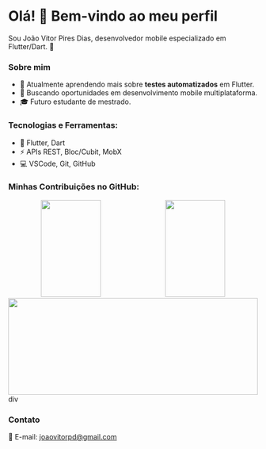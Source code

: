 # Olá! 👋 Bem-vindo ao meu perfil

Sou João Vitor Pires Dias, desenvolvedor mobile especializado em Flutter/Dart. 🚀

### Sobre mim
- 🌱 Atualmente aprendendo mais sobre **testes automatizados** em Flutter.
- 💼 Buscando oportunidades em desenvolvimento mobile multiplataforma.
- 🎓 Futuro estudante de mestrado.

### Tecnologias e Ferramentas:
- 🚀 Flutter, Dart
- ⚡ APIs REST, Bloc/Cubit, MobX
- 💻 VSCode, Git, GitHub

### Minhas Contribuições no GitHub:
<div align="center">
  <img width="49%" height="195px" src="https://github-readme-stats.vercel.app/api?username=joaovitorpd&show_icons=true&theme=radical" />
  <img width="49%" height="195px" src="https://github-readme-stats.vercel.app/api/top-langs/?username=joaovitorpd&layout=compact&theme=radical" />
</div>

<div align="center">
  <img width="100%" height="195px" src="https://ghchart.rshah.org/joaovitorpd" />
</div>div



### Contato
📧 E-mail: [joaovitorpd@gmail.com](mailto:joaovitorpd@gmail.com)
